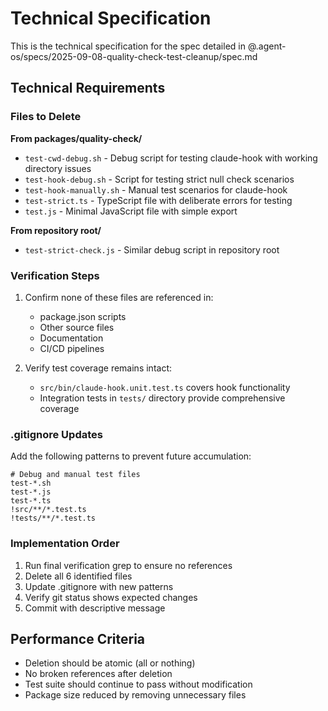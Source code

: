 # Technical Specification

This is the technical specification for the spec detailed in @.agent-os/specs/2025-09-08-quality-check-test-cleanup/spec.md

## Technical Requirements

### Files to Delete

**From packages/quality-check/**
- `test-cwd-debug.sh` - Debug script for testing claude-hook with working directory issues
- `test-hook-debug.sh` - Script for testing strict null check scenarios  
- `test-hook-manually.sh` - Manual test scenarios for claude-hook
- `test-strict.ts` - TypeScript file with deliberate errors for testing
- `test.js` - Minimal JavaScript file with simple export

**From repository root/**
- `test-strict-check.js` - Similar debug script in repository root

### Verification Steps

1. Confirm none of these files are referenced in:
   - package.json scripts
   - Other source files
   - Documentation
   - CI/CD pipelines

2. Verify test coverage remains intact:
   - `src/bin/claude-hook.unit.test.ts` covers hook functionality
   - Integration tests in `tests/` directory provide comprehensive coverage

### .gitignore Updates

Add the following patterns to prevent future accumulation:

```gitignore
# Debug and manual test files
test-*.sh
test-*.js
test-*.ts
!src/**/*.test.ts
!tests/**/*.test.ts
```

### Implementation Order

1. Run final verification grep to ensure no references
2. Delete all 6 identified files
3. Update .gitignore with new patterns
4. Verify git status shows expected changes
5. Commit with descriptive message

## Performance Criteria

- Deletion should be atomic (all or nothing)
- No broken references after deletion
- Test suite should continue to pass without modification
- Package size reduced by removing unnecessary files